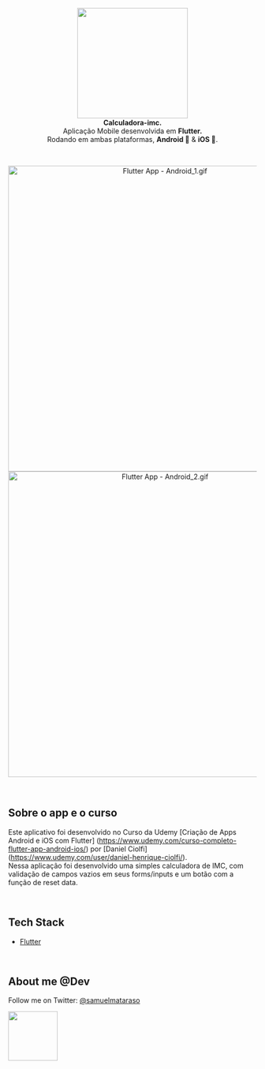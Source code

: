 <!-- header section -->
<p align="center">
  <img src="https://i.imgur.com/PzQf1wp.png" height="224" /><br/>
  <span><b>Calculadora-imc.</b></span><br/>
  <span>Aplicação Mobile desenvolvida em <b>Flutter.</b></span><br/>
  <span>Rodando em ambas plataformas, <b>Android 🤖</b> & <b>iOS 🍎</b>. </span><br/>
</p>
<!-- header section END -->

<br/>
<!-- show case/gif section -->
<p align="center">
    <img alt="Flutter App - Android_1.gif" height="620" src="https://media.giphy.com/media/QKV3phwn5ycXWeUzfe/giphy.gif" />
    <img alt="Flutter App - Android_2.gif" height="620" src="https://media.giphy.com/media/Lq0h8rKl7IpkGhF5in/giphy.gif" />
</p>
<!-- show case/gif section END -->

<br/>

<!-- about app and course section -->

## Sobre o app e o curso

Este aplicativo foi desenvolvido no Curso da Udemy [Criação de Apps Android e iOS com Flutter] (https://www.udemy.com/curso-completo-flutter-app-android-ios/) por [Daniel Ciolfi] (https://www.udemy.com/user/daniel-henrique-ciolfi/). <br/>
Nessa aplicação foi desenvolvido uma simples calculadora de IMC, com validação de campos vazios em seus forms/inputs e um botão com a função de reset data.

<br/>

## Tech Stack

- [Flutter](https://flutter.dev/)

<br/>

<!-- about me -->

## About me @Dev

Follow me on Twitter: [@samuelmataraso](https://twitter.com/samuelmataraso)

<a href="https://twitter.com/samuelmataraso" target="_blank">
<img src="https://twitter.com/samuelmataraso/profile_image?size=original" height="100" /></a>

<!-- about me  END -->
